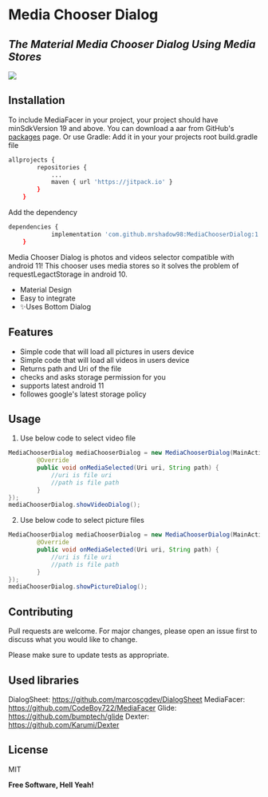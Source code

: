 # Media Chooser Dialog
## _The Material Media Chooser Dialog Using Media Stores_


[![](https://jitpack.io/v/mrshadow98/MediaChooserDialog.svg)](https://jitpack.io/#mrshadow98/MediaChooserDialog)

## Installation

To include MediaFacer in your project, your project should have minSdkVersion 19 and above.
You can download a aar from GitHub's [packages](https://github.com/mrshadow98/MediaChooserDialog/packages/737435) page.
Or use Gradle: Add it in your your projects root build.gradle file
```bash
allprojects {
		repositories {
			...
			maven { url 'https://jitpack.io' }
		}
	}
```
Add the dependency
```bash
dependencies {
	        implementation 'com.github.mrshadow98:MediaChooserDialog:1.0.3'
	}
```

Media Chooser Dialog is photos and videos selector compatible with android 11!
This chooser uses media stores so it solves the problem of requestLegactStorage in android 10.

- Material Design
- Easy to integrate
- ✨Uses Bottom Dialog

## Features

- Simple code that will load all pictures in users device
- Simple code that will load all videos in users device
- Returns path and Uri of the file
- checks and asks storage permission for you
- supports latest android 11
- followes google's latest storage policy

## Usage
1. Use below code to select video file
```java
MediaChooserDialog mediaChooserDialog = new MediaChooserDialog(MainActivity.this, new MediaChooserDialog.MediaSelectionListener() {
        @Override
        public void onMediaSelected(Uri uri, String path) {
            //uri is file uri
            //path is file path
        }
});
mediaChooserDialog.showVideoDialog();
```
2. Use below code to select picture files
```java
MediaChooserDialog mediaChooserDialog = new MediaChooserDialog(MainActivity.this, new MediaChooserDialog.MediaSelectionListener() {
        @Override
        public void onMediaSelected(Uri uri, String path) {
            //uri is file uri
            //path is file path
        }
});
mediaChooserDialog.showPictureDialog();
```

## Contributing
Pull requests are welcome. For major changes, please open an issue first to discuss what you would like to change.

Please make sure to update tests as appropriate.

## Used libraries
DialogSheet: https://github.com/marcoscgdev/DialogSheet
MediaFacer: https://github.com/CodeBoy722/MediaFacer
Glide: https://github.com/bumptech/glide
Dexter: https://github.com/Karumi/Dexter

## License

MIT

**Free Software, Hell Yeah!**
